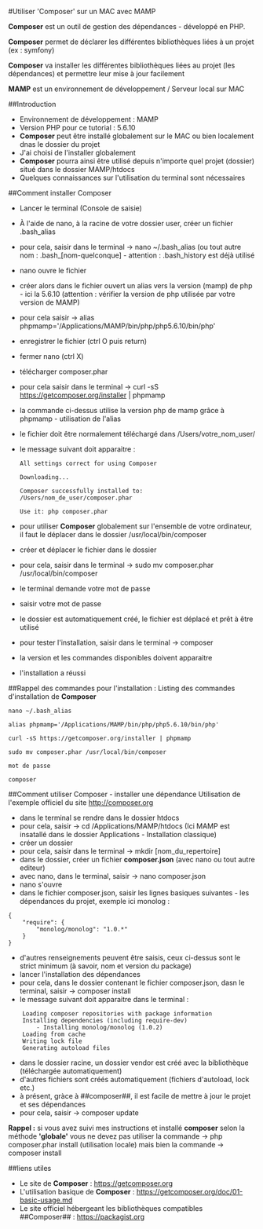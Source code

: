#Utiliser 'Composer' sur un MAC avec MAMP

**Composer** est un outil de gestion des dépendances - développé en PHP.

**Composer** permet de déclarer les différentes bibliothèques liées à un projet (ex : symfony)

**Composer** va installer les différentes bibliothèques liées au projet (les dépendances) et permettre leur mise à jour facilement

**MAMP** est un environnement de développement / Serveur local sur MAC

##Introduction
- Environnement de développement : MAMP
- Version PHP pour ce tutorial : 5.6.10
- **Composer** peut être installé globalement sur le MAC ou bien localement dnas le dossier du projet
- J'ai choisi de l'installer globalement
- **Composer** pourra ainsi être utilisé depuis n'importe quel projet (dossier) situé dans le dossier MAMP/htdocs
- Quelques connaissances sur l'utilisation du terminal sont nécessaires

##Comment installer Composer
- Lancer le terminal (Console de saisie)
- À l'aide de nano, à la racine de votre dossier user, créer un fichier .bash_alias
- pour cela, saisir dans le terminal -> nano ~/.bash_alias (ou tout autre nom : .bash_[nom-quelconque] - attention : .bash_history est déjà utilisé
- nano ouvre le fichier
- créer alors dans le fichier ouvert un alias vers la version (mamp) de php - ici la 5.6.10 (attention : vérifier la version de php utilisée par votre version de MAMP)
- pour cela saisir -> alias phpmamp='/Applications/MAMP/bin/php/php5.6.10/bin/php'
- enregistrer le fichier (ctrl O puis return)
- fermer nano (ctrl X)
- télécharger composer.phar
- pour cela saisir dans le terminal -> curl -sS https://getcomposer.org/installer | phpmamp
- la commande ci-dessus utilise la version php de mamp grâce à phpmamp - utilisation de l'alias
- le fichier doit être normalement téléchargé dans /Users/votre_nom_user/
- le message suivant doit apparaitre :

    `All settings correct for using Composer`
    
    `Downloading...`
    
    `Composer successfully installed to: /Users/nom_de_user/composer.phar`

    `Use it: php composer.phar`

- pour utiliser **Composer** globalement sur l'ensemble de votre ordinateur, il faut le déplacer dans le dossier /usr/local/bin/composer
- créer et déplacer le fichier dans le dossier
- pour cela, saisir dans le terminal -> sudo mv composer.phar /usr/local/bin/composer
- le terminal demande votre mot de passe
- saisir votre mot de passe
- le dossier est automatiquement créé, le fichier est déplacé et prêt à être utilisé
- pour tester l'installation, saisir dans le terminal -> composer
- la version et les commandes disponibles doivent apparaitre
- l'installation a réussi

##Rappel des commandes pour l'installation :
Listing des commandes d'installation de **Composer**

`nano ~/.bash_alias`

`alias phpmamp='/Applications/MAMP/bin/php/php5.6.10/bin/php'`

`curl -sS https://getcomposer.org/installer | phpmamp`

`sudo mv composer.phar /usr/local/bin/composer`

`mot de passe`

`composer`

##Comment utiliser Composer - installer une dépendance
Utilisation de l'exemple officiel du site http://composer.org
- dans le terminal se rendre dans le dossier htdocs
- pour cela, saisir -> cd /Applications/MAMP/htdocs (Ici MAMP est insatallé dans le dossier Applications - Installation classique)
- créer un dossier
- pour cela, saisir dans le terminal -> mkdir [nom_du_repertoire]
- dans le dossier, créer un fichier **composer.json** (avec nano ou tout autre editeur)
- avec nano, dans le terminal, saisir -> nano composer.json
- nano s'ouvre
- dans le fichier composer.json, saisir les lignes basiques suivantes - les dépendances du projet, exemple ici monolog :

```
{
    "require": {
        "monolog/monolog": "1.0.*"
    }
}
```

- d'autres renseignements peuvent être saisis, ceux ci-dessus sont le strict minimum (à savoir, nom et version du package)
- lancer l'installation des dépendances
- pour cela, dans le dossier contenant le fichier composer.json, dasn le terminal, saisir -> composer install
- le message suivant doit apparaitre dans le terminal :
```
    Loading composer repositories with package information
    Installing dependencies (including require-dev)
        - Installing monolog/monolog (1.0.2)
    Loading from cache
    Writing lock file
    Generating autoload files
```
- dans le dossier racine, un dossier vendor est créé avec la bibliothèque (téléchargée automatiquement)
- d'autres fichiers sont créés automatiquement (fichiers d'autoload, lock etc.)
- à présent, gràce à ##composer##, il est facile de mettre à jour le projet et ses dépendances
- pour cela, saisir -> composer update

**Rappel :** si vous avez suivi mes instructions et installé **composer** selon la méthode **'globale'** vous ne devez pas utiliser la commande -> php composer.phar install (utilisation locale) mais bien la commande -> composer install 

##liens utiles
- Le site de **Composer** : https://getcomposer.org
- L'utilisation basique de **Composer** : https://getcomposer.org/doc/01-basic-usage.md
- Le site officiel hébergeant les bibliothèques compatibles ##Composer## : https://packagist.org
